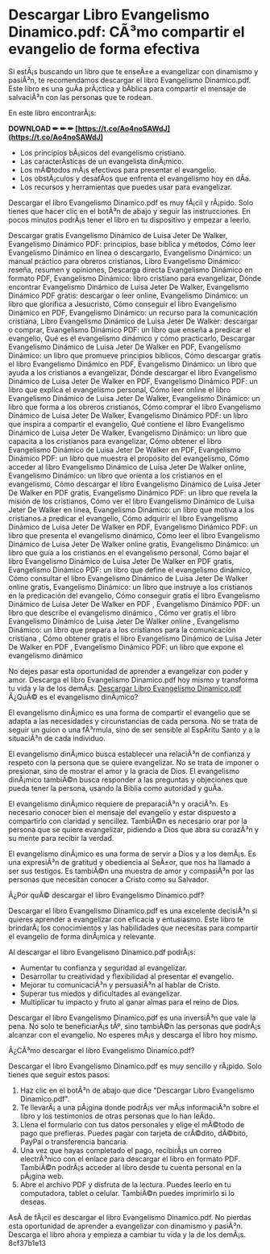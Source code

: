 # Descargar Libro Evangelismo Dinamico.pdf: CÃ³mo compartir el evangelio de forma efectiva
 
Si estÃ¡s buscando un libro que te enseÃ±e a evangelizar con dinamismo y pasiÃ³n, te recomendamos descargar el libro Evangelismo Dinamico.pdf. Este libro es una guÃ­a prÃ¡ctica y bÃ­blica para compartir el mensaje de salvaciÃ³n con las personas que te rodean.
 
En este libro encontrarÃ¡s:
 
**DOWNLOAD ✏ ✏ ✏ [https://t.co/Ao4noSAWdJ](https://t.co/Ao4noSAWdJ)**


 
- Los principios bÃ¡sicos del evangelismo cristiano.
- Las caracterÃ­sticas de un evangelista dinÃ¡mico.
- Los mÃ©todos mÃ¡s efectivos para presentar el evangelio.
- Los obstÃ¡culos y desafÃ­os que enfrenta el evangelismo hoy en dÃ­a.
- Los recursos y herramientas que puedes usar para evangelizar.

Descargar el libro Evangelismo Dinamico.pdf es muy fÃ¡cil y rÃ¡pido. Solo tienes que hacer clic en el botÃ³n de abajo y seguir las instrucciones. En pocos minutos podrÃ¡s tener el libro en tu dispositivo y empezar a leerlo.
 
Descargar gratis Evangelismo Dinámico de Luisa Jeter De Walker,  Evangelismo Dinámico PDF: principios, base bíblica y métodos,  Cómo leer Evangelismo Dinámico en línea o descargarlo,  Evangelismo Dinámico: un manual práctico para obreros cristianos,  Libro Evangelismo Dinámico: reseña, resumen y opiniones,  Descarga directa Evangelismo Dinámico en formato PDF,  Evangelismo Dinámico: libro cristiano para evangelizar,  Dónde encontrar Evangelismo Dinámico de Luisa Jeter De Walker,  Evangelismo Dinámico PDF gratis: descargar o leer online,  Evangelismo Dinámico: un libro que glorifica a Jesucristo,  Cómo conseguir el libro Evangelismo Dinámico en PDF,  Evangelismo Dinámico: un recurso para la comunicación cristiana,  Libro Evangelismo Dinámico de Luisa Jeter De Walker: descargar o comprar,  Evangelismo Dinámico PDF: un libro que enseña a predicar el evangelio,  Qué es el evangelismo dinámico y cómo practicarlo,  Descargar Evangelismo Dinámico de Luisa Jeter De Walker en PDF,  Evangelismo Dinámico: un libro que promueve principios bíblicos,  Cómo descargar gratis el libro Evangelismo Dinámico en PDF,  Evangelismo Dinámico: un libro que ayuda a los cristianos a evangelizar,  Dónde descargar el libro Evangelismo Dinámico de Luisa Jeter De Walker en PDF,  Evangelismo Dinámico PDF: un libro que explica el evangelismo personal,  Cómo leer online el libro Evangelismo Dinámico de Luisa Jeter De Walker,  Evangelismo Dinámico: un libro que forma a los obreros cristianos,  Cómo comprar el libro Evangelismo Dinámico de Luisa Jeter De Walker,  Evangelismo Dinámico PDF: un libro que inspira a compartir el evangelio,  Qué contiene el libro Evangelismo Dinámico de Luisa Jeter De Walker,  Evangelismo Dinámico: un libro que capacita a los cristianos para evangelizar,  Cómo obtener el libro Evangelismo Dinámico de Luisa Jeter De Walker en PDF,  Evangelismo Dinámico PDF: un libro que muestra el propósito del evangelismo,  Cómo acceder al libro Evangelismo Dinámico de Luisa Jeter De Walker online,  Evangelismo Dinámico: un libro que orienta a los cristianos en el evangelismo,  Cómo descargar el libro Evangelismo Dinámico de Luisa Jeter De Walker en PDF gratis,  Evangelismo Dinámico PDF: un libro que revela la misión de los cristianos,  Cómo ver el libro Evangelismo Dinámico de Luisa Jeter De Walker en línea,  Evangelismo Dinámico: un libro que motiva a los cristianos a predicar el evangelio,  Cómo adquirir el libro Evangelismo Dinámico de Luisa Jeter De Walker en PDF,  Evangelismo Dinámico PDF: un libro que presenta el evangelismo dinámico,  Cómo leer el libro Evangelismo Dinámico de Luisa Jeter De Walker online gratis,  Evangelismo Dinámico: un libro que guía a los cristianos en el evangelismo personal,  Cómo bajar el libro Evangelismo Dinámico de Luisa Jeter De Walker en PDF gratis,  Evangelismo Dinámico PDF: un libro que define el evangelismo dinámico,  Cómo consultar el libro Evangelismo Dinámico de Luisa Jeter De Walker online gratis,  Evangelismo Dinámico: un libro que instruye a los cristianos en la predicación del evangelio,  Cómo conseguir gratis el libro Evangelismo Dinámico de Luisa Jeter De Walker en PDF ,  Evangelismo Dinámico PDF: un libro que describe el evangelismo dinámico ,  Cómo ver gratis el libro Evangelismo Dinámico de Luisa Jeter De Walker online ,  Evangelismo Dinámico: un libro que prepara a los cristianos para la comunicación cristiana ,  Cómo obtener gratis el libro Evangelismo Dinámico de Luisa Jeter De Walker en PDF ,  Evangelismo Dinámico PDF: un libro que expone el evangelismo dinámico
 
No dejes pasar esta oportunidad de aprender a evangelizar con poder y amor. Descarga el libro Evangelismo Dinamico.pdf hoy mismo y transforma tu vida y la de los demÃ¡s.
 [Descargar Libro Evangelismo Dinamico.pdf](https://www.evangeliopuro.com/descargar-libro-evangelismo-dinamico-pdf/)  
Â¿QuÃ© es el evangelismo dinÃ¡mico?
 
El evangelismo dinÃ¡mico es una forma de compartir el evangelio que se adapta a las necesidades y circunstancias de cada persona. No se trata de seguir un guion o una fÃ³rmula, sino de ser sensible al EspÃ­ritu Santo y a la situaciÃ³n de cada individuo.
 
El evangelismo dinÃ¡mico busca establecer una relaciÃ³n de confianza y respeto con la persona que se quiere evangelizar. No se trata de imponer o presionar, sino de mostrar el amor y la gracia de Dios. El evangelismo dinÃ¡mico tambiÃ©n busca responder a las preguntas y objeciones que pueda tener la persona, usando la Biblia como autoridad y guÃ­a.
 
El evangelismo dinÃ¡mico requiere de preparaciÃ³n y oraciÃ³n. Es necesario conocer bien el mensaje del evangelio y estar dispuesto a compartirlo con claridad y sencillez. TambiÃ©n es necesario orar por la persona que se quiere evangelizar, pidiendo a Dios que abra su corazÃ³n y su mente para recibir la verdad.
 
El evangelismo dinÃ¡mico es una forma de servir a Dios y a los demÃ¡s. Es una expresiÃ³n de gratitud y obediencia al SeÃ±or, que nos ha llamado a ser sus testigos. Es tambiÃ©n una muestra de amor y compasiÃ³n por las personas que necesitan conocer a Cristo como su Salvador.
  
Â¿Por quÃ© descargar el libro Evangelismo Dinamico.pdf?
 
Descargar el libro Evangelismo Dinamico.pdf es una excelente decisiÃ³n si quieres aprender a evangelizar con eficacia y entusiasmo. Este libro te brindarÃ¡ los conocimientos y las habilidades que necesitas para compartir el evangelio de forma dinÃ¡mica y relevante.
 
Al descargar el libro Evangelismo Dinamico.pdf podrÃ¡s:

- Aumentar tu confianza y seguridad al evangelizar.
- Desarrollar tu creatividad y flexibilidad al presentar el evangelio.
- Mejorar tu comunicaciÃ³n y persuasiÃ³n al hablar de Cristo.
- Superar tus miedos y dificultades al evangelizar.
- Multiplicar tu impacto y fruto al ganar almas para el reino de Dios.

Descargar el libro Evangelismo Dinamico.pdf es una inversiÃ³n que vale la pena. No solo te beneficiarÃ¡s tÃº, sino tambiÃ©n las personas que podrÃ¡s alcanzar con el evangelio. No esperes mÃ¡s y descarga el libro hoy mismo.
  
Â¿CÃ³mo descargar el libro Evangelismo Dinamico.pdf?
 
Descargar el libro Evangelismo Dinamico.pdf es muy sencillo y rÃ¡pido. Solo tienes que seguir estos pasos:

1. Haz clic en el botÃ³n de abajo que dice "Descargar Libro Evangelismo Dinamico.pdf".
2. Te llevarÃ¡ a una pÃ¡gina donde podrÃ¡s ver mÃ¡s informaciÃ³n sobre el libro y los testimonios de otras personas que lo han leÃ­do.
3. Llena el formulario con tus datos personales y elige el mÃ©todo de pago que prefieras. Puedes pagar con tarjeta de crÃ©dito, dÃ©bito, PayPal o transferencia bancaria.
4. Una vez que hayas completado el pago, recibirÃ¡s un correo electrÃ³nico con el enlace para descargar el libro en formato PDF. TambiÃ©n podrÃ¡s acceder al libro desde tu cuenta personal en la pÃ¡gina web.
5. Abre el archivo PDF y disfruta de la lectura. Puedes leerlo en tu computadora, tablet o celular. TambiÃ©n puedes imprimirlo si lo deseas.

AsÃ­ de fÃ¡cil es descargar el libro Evangelismo Dinamico.pdf. No pierdas esta oportunidad de aprender a evangelizar con dinamismo y pasiÃ³n. Descarga el libro ahora y empieza a cambiar tu vida y la de los demÃ¡s.
 8cf37b1e13
 
